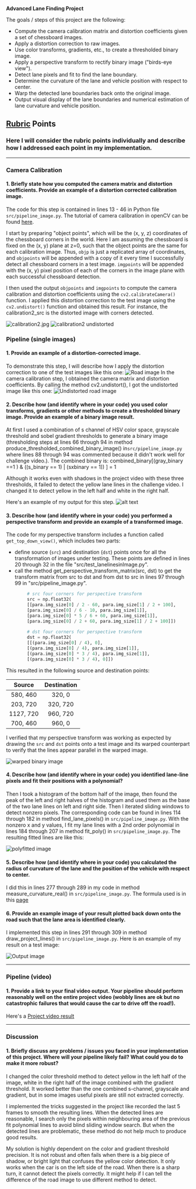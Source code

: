 **Advanced Lane Finding Project**

The goals / steps of this project are the following:

* Compute the camera calibration matrix and distortion coefficients given a set of chessboard images.
* Apply a distortion correction to raw images.
* Use color transforms, gradients, etc., to create a thresholded binary image.
* Apply a perspective transform to rectify binary image ("birds-eye view").
* Detect lane pixels and fit to find the lane boundary.
* Determine the curvature of the lane and vehicle position with respect to center.
* Warp the detected lane boundaries back onto the original image.
* Output visual display of the lane boundaries and numerical estimation of lane curvature and vehicle position.

[//]: # (Image References)

[image1]: ./output_images/calibration2_src.jpg "Distorted"
[image2]: ./output_images/calibration2_dst.jpg "Undistorted"
[image3]: ./test_images/test1.jpg "Road img"
[image4]: ./output_images/test1_undistorted.png "Undistorted road img"
[image5]: ./output_images/test1_thresholded.png "Binary img"
[image6]: ./output_images/test1_warped.png "Warp img"
[image7]: ./output_images/test1_fittedPoly.png "Fit Visual"
[image8]: ./output_images/test1_projected.png "Output img"
[video1]: ./project_video.mp4 "Video"
[video2]: ./project_video_output.mp4 "Result video"
[video3]: ./challenge_video.mp4 "Chanllenge video"
[video4]: ./challenge_video_output.mp4 "Challenge result video"

## [Rubric](https://review.udacity.com/#!/rubrics/571/view) Points

### Here I will consider the rubric points individually and describe how I addressed each point in my implementation.  

---
### Camera Calibration

#### 1. Briefly state how you computed the camera matrix and distortion coefficients. Provide an example of a distortion corrected calibration image.

The code for this step is contained in lines 13 - 46 in Python file `src/pipeline_image.py`.  The tutorial of camera calibration in openCV can be found [here](https://opencv-python-tutroals.readthedocs.io/en/latest/py_tutorials/py_calib3d/py_calibration/py_calibration.html).

I start by preparing "object points", which will be the (x, y, z) coordinates of the chessboard corners in the world. Here I am assuming the chessboard is fixed on the (x, y) plane at z=0, such that the object points are the same for each calibration image.  Thus, `objp` is just a replicated array of coordinates, and `objpoints` will be appended with a copy of it every time I successfully detect all chessboard corners in a test image.  `imgpoints` will be appended with the (x, y) pixel position of each of the corners in the image plane with each successful chessboard detection.  

I then used the output `objpoints` and `imgpoints` to compute the camera calibration and distortion coefficients using the `cv2.calibrateCamera()` function.  I applied this distortion correction to the test image using the `cv2.undistort()` function and obtained this result. For instance, the calibration2_src is the distorted image with corners detected. 

![calibration2.jpg][image1]
![calibration2 undistorted][image2]

### Pipeline (single images)

#### 1. Provide an example of a distortion-corrected image.

To demonstrate this step, I will describe how I apply the distortion correction to one of the test images like this one:
![Road image][image3]
In the camera calibration step, I obtained the camera matrix and distortion coefficients. By calling the method cv2.undistort(), I got the undistorted image like this one:
![Undistorted road image][image4]

#### 2. Describe how (and identify where in your code) you used color transforms, gradients or other methods to create a thresholded binary image.  Provide an example of a binary image result.

At first I used a combination of s channel of HSV color space, grayscale threshold and sobel gradient thresholds to generate a binary image (thresholding steps at lines 66 through 94 in method produce_thresholded_combined_binary_image() in`src/pipeline_image.py` where lines 88 through 94 was commented because it didn't work well for challenge video.). The combined binary is:
    combined_binary[(gray_binary ==1 ) & ((s_binary == 1) | (sxbinary == 1)) ] = 1

Although it works even with shadows in the project video with these three thresholds, it failed to detect the yellow lane lines in the challenge video. I changed it to detect yellow in the left half and white in the right half. 

Here's an example of my output for this step.
![alt text][image5]

#### 3. Describe how (and identify where in your code) you performed a perspective transform and provide an example of a transformed image.

The code for my perspective transform includes a function called `get_top_down_view()`, which includes two parts:
* define source (`src`) and destination (`dst`) points once for all the transformation of images under testing. These points are defined in lines 20 through 32 in the file "src/test_lanelinesinImage.py".
* call the method get_perspective_transform_matrix(src, dst) to get the transform matrix from src to dst and from dst to src in lines 97 through 99 in "src/pipeline_image.py".
```python
        # src four corners for perspective transform
        src = np.float32(
        [[para.img_size[0] / 2 - 60, para.img_size[1] / 2 + 100],
        [para.img_size[0] / 6 - 10, para.img_size[1]],
        [para.img_size[0] * 5 / 6 + 60, para.img_size[1]],
        [para.img_size[0] / 2 + 60, para.img_size[1] / 2 + 100]])
        
        # dst four corners for perspective transform
        dst = np.float32(
        [[(para.img_size[0] / 4), 0],
        [(para.img_size[0] / 4), para.img_size[1]],
        [(para.img_size[0] * 3 / 4), para.img_size[1]],
        [(para.img_size[0] * 3 / 4), 0]])
```

This resulted in the following source and destination points:

| Source        | Destination   | 
|:-------------:|:-------------:| 
| 580, 460      | 320, 0        | 
| 203, 720      | 320, 720      |
| 1127, 720     | 960, 720      |
| 700, 460      | 960, 0        |

I verified that my perspective transform was working as expected by drawing the `src` and `dst` points onto a test image and its warped counterpart to verify that the lines appear parallel in the warped image.

![warped binary image][image6]

#### 4. Describe how (and identify where in your code) you identified lane-line pixels and fit their positions with a polynomial?

Then I took a histogram of the bottom half of the image, then found the peak of the left and right halves of the histogram and used them as the base of the two lane lines on left and right side. Then I iterated sliding windows to detect nonzero pixels. The corresponding code can be found in lines 114 through 182 in method find_lane_pixels() in `src/pipeline_image.py`. 
With the nonzero x and y values, I fit my lane lines with a 2nd order polynomial in lines 184 through 207 in method fit_poly() in `src/pipeline_image.py`. The resulting fitted lines are like this:

![polyfitted image][image7]

#### 5. Describe how (and identify where in your code) you calculated the radius of curvature of the lane and the position of the vehicle with respect to center.

I did this in lines 277 through 289 in my code in method measure_curvature_real() in `src/pipeline_image.py`. The formula used is in this [page](https://www.intmath.com/applications-differentiation/8-radius-curvature.php)

#### 6. Provide an example image of your result plotted back down onto the road such that the lane area is identified clearly.

I implemented this step in lines 291 through 309 in method draw_project_lines() in `src/pipeline_image.py`.  Here is an example of my result on a test image:

![Output image][image8]

---

### Pipeline (video)

#### 1. Provide a link to your final video output.  Your pipeline should perform reasonably well on the entire project video (wobbly lines are ok but no catastrophic failures that would cause the car to drive off the road!).

Here's a [Project video result][video2]

---

### Discussion

#### 1. Briefly discuss any problems / issues you faced in your implementation of this project.  Where will your pipeline likely fail?  What could you do to make it more robust?

I changed the color threshold method to detect yellow in the left half of the image, white in the right half of the image combined with the gradient threshold. It worked better than the one combined s-channel, grayscale and gradient, but in some images useful pixels are still not extracted correctly.

I implemented the tricks suggested in the project like recorded the last 5 frames to smooth the resulting lines. When the detected lines are reasonable, I search only the pixels within neighbouring area of the previous fit polynomial lines to avoid blind sliding window search. But when the detected lines are problematic, these method do not help much to produce good results.

My solution is highly dependent on the color and gradient threshold precision. It is not robust and often fails when there is a big piece of shadow, or bright light that confuses the yellow color detection. It only works when the car is on the left side of the road. When there is a sharp turn, it cannot detect the pixels correctly. It might help if I can tell the difference of the road image to use different method to detect.
